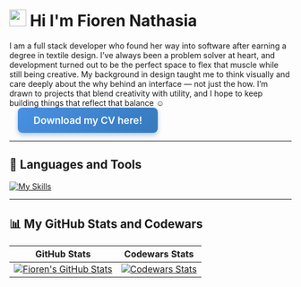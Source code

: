 <div>
  
<h1>
  <img src="https://raw.githubusercontent.com/umenzi/umenzi/main/wave.gif" width="30" alt="wave" />
  Hi I'm Fioren Nathasia
  
</h1>

<p>
  I am a full stack developer who found her way into software after earning a degree in textile design. I’ve always been a problem solver at heart, and development turned out to be the perfect space to flex that muscle while still being creative. My background in design taught me to think visually and care deeply about the why behind an interface — not just the how. I’m drawn to projects that blend creativity with utility, and I hope to keep building things that reflect that balance ☺️
  <a href="./FiorenNathasiaCV.pdf" style="text-decoration: none; margin-left: 15px;">
    <span style="
      display: inline-block;
      background: linear-gradient(135deg, #4a90e2, #357ABD);
      color: white;
      padding: 12px 28px;
      font-size: 1.1rem;
      font-weight: 600;
      border-radius: 8px;
      box-shadow: 0 4px 8px rgba(53, 122, 189, 0.4);
      cursor: pointer;
      transition: background 0.3s ease;
      user-select: none;
    " 
    onmouseover="this.style.background='linear-gradient(135deg, #357ABD, #2A5A94)'" 
    onmouseout="this.style.background='linear-gradient(135deg, #4a90e2, #357ABD)'">
      Download my CV here!
    </span>
  </a>
</p>




</div>

--- 

## 🧰 Languages and Tools

[![My Skills](https://skillicons.dev/icons?i=js,nodejs,react,express,html,css,sass,github,git,postgresql,ps)](https://skillicons.dev)

---

## 📊 My GitHub Stats and Codewars

| GitHub Stats | Codewars Stats |
|--------------|----------------|
| [![Fioren's GitHub Stats](https://github-readme-stats.vercel.app/api?username=FiorenNathasia&theme=material&show_icons=true&count_private=true)](https://github.com/FiorenNathasia) | [![Codewars Stats](https://codewars-stats-ignacio-cuadra.vercel.app/?username=Fifi333&theme=material)](https://www.codewars.com/users/Fifi333) |






